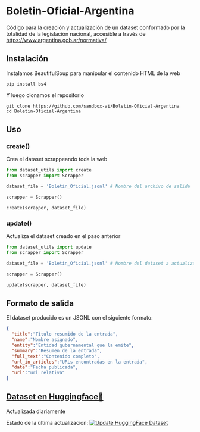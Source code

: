 # Boletin-Oficial-Argentina
Código para la creación y actualización de un dataset conformado por la totalidad de la legislación nacional, accesible a través de https://www.argentina.gob.ar/normativa/


## Instalación
Instalamos BeautifulSoup para manipular el contenido HTML de la web

```
pip install bs4
```

Y luego clonamos el repositorio

```
git clone https://github.com/sandbox-ai/Boletin-Oficial-Argentina
cd Boletin-Oficial-Argentina
```

## Uso

### create()
Crea el dataset scrappeando toda la web

```python
from dataset_utils import create
from scrapper import Scrapper

dataset_file = 'Boletin_Oficial.jsonl' # Nombre del archivo de salida

scrapper = Scrapper()

create(scrapper, dataset_file)
```

### update()
Actualiza el dataset creado en el paso anterior
```python
from dataset_utils import update
from scrapper import Scrapper

dataset_file = 'Boletin_Oficial.jsonl' # Nombre del dataset a actualizar

scrapper = Scrapper()

update(scrapper, dataset_file)
```

## Formato de salida

El dataset producido es un JSONL con el siguiente formato:

```json
{
  "title":"Título resumido de la entrada",
  "name":"Nombre asignado",
  "entity":"Entidad gubernamental que la emite",
  "summary":"Resumen de la entrada",
  "full_text":"Contenido completo",
  "url_in_articles":"URLs encontradas en la entrada",
  "date":"Fecha publicada",
  "url":"url relativa"
}
```

## [Dataset en Huggingface🤗](https://huggingface.co/datasets/marianbasti/boletin-oficial-argentina)
Actualizada diariamente

Estado de la última actualizacion: 
[![Update HuggingFace Dataset](https://github.com/sandbox-ai/Boletin-Oficial-Argentina/actions/workflows/update_hf_dataset.yml/badge.svg)](https://github.com/sandbox-ai/Boletin-Oficial-Argentina/actions/workflows/update_hf_dataset.yml)
